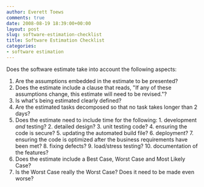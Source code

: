 ```yaml
---
author: Everett Toews
comments: true
date: 2008-08-19 18:39:00+00:00
layout: post
slug: software-estimation-checklist
title: Software Estimation Checklist
categories:
- software estimation
---
```


Does the software estimate take into account the following aspects:


  1. Are the assumptions embedded in the estimate to be presented?
  2. Does the estimate include a clause that reads, "If any of these assumptions change, this estimate will need to be revised."?
  3. Is what's being estimated clearly defined?
  4. Are the estimated tasks decomposed so that no task takes longer than 2 days?
  5. Does the estimate need to include time for the following:
    1. development *and* testing?
    2. detailed design?
    3. unit testing code?
    4. ensuring the code is secure?
    5. updating the automated build file?
    6. deployment?
    7. ensuring the code is optimized after the business requirements have been met?
    8. fixing defects?
    9. load/stress testing?
    10. documentation of the features?
  6. Does the estimate include a Best Case, Worst Case and Most Likely Case?
  7. Is the Worst Case really the Worst Case?  Does it need to be made even worse?
